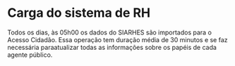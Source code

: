 # Carga do sistema de RH

Todos os dias, às 05h00 os dados do SIARHES são importados para o Acesso Cidadão. Essa operação tem duração média de 30 minutos e se faz 
necessária paraatualizar todas as informações sobre os papéis de cada agente público.